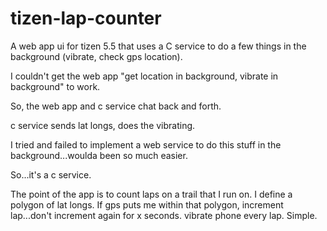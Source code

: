 # tizen-lap-counter

A web app ui for tizen 5.5 that uses a C service to do a few things in the background (vibrate, check gps location).

I couldn't get the web app "get location in background, vibrate in background" to work.

So, the web app and c service chat back and forth.

c service sends lat longs, does the vibrating.

I tried and failed to implement a web service to do this stuff in the background...woulda been so much easier.

So...it's a c service.

The point of the app is to count laps on a trail that I run on. I define a polygon of lat longs. If gps puts me within that polygon, increment lap...don't increment again for x seconds. vibrate phone every lap. Simple.
